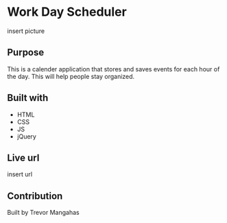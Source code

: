 # Work Day Scheduler
insert picture

## Purpose
This is a calender application that stores and saves events for each hour of the day. This will help people stay organized.

## Built with
* HTML
* CSS
* JS
* jQuery

## Live url
insert url

## Contribution
Built by Trevor Mangahas